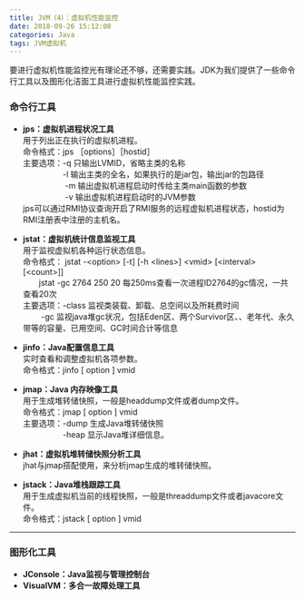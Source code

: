 ```yaml
---
title: JVM（4）：虚拟机性能监控
date: 2018-09-26 15:12:08
categories: Java
tags: JVM虚拟机
---
```


要进行虚拟机性能监控光有理论还不够，还需要实践。JDK为我们提供了一些命令行工具以及图形化洁面工具进行虚拟机性能监控实践。
<!--more-->
### 命令行工具
- **jps：虚拟机进程状况工具**  
用于列出正在执行的虚拟机进程。  
命令格式：jps ［options］［hostid］  
主要选项：-q   只输出LVMID，省略主类的名称  
    　　　　　-l 输出主类的全名，如果执行的是jar包，输出jar的包路径  
  　　　　　 -m   输出虚拟机进程启动时传给主类main函数的参数  
  　　　　　 -v     输出虚拟机进程启动时的JVM参数  
jps可以通过RMI协议查询开启了RMI服务的远程虚拟机进程状态，hostid为RMI注册表中注册的主机名。


- **jstat：虚拟机统计信息监视工具**  
用于监视虚拟机各种运行状态信息。  
命令格式： jstat -<option\> [-t] [-h <lines\>] <vmid\> [<interval\> [<count\>]]  
     　　jstat -gc   2764   250  20     每250ms查看一次进程ID2764的gc情况，一共查看20次  
主要选项：-class       监视类装载、卸载、总空间以及所耗费时间  
    　　  -gc           监视java堆gc状况，包括Eden区、两个Survivor区、、老年代、永久带等的容量、已用空间、GC时间合计等信息 


- **jinfo：Java配置信息工具**  
实时查看和调整虚拟机各项参数。  
命令格式：jinfo [ option ] vmid


- **jmap：Java 内存映像工具**  
用于生成堆转储快照，一般是headdump文件或者dump文件。  
命令格式：jmap [ option ] vmid  
主要选项：-dump 生成Java堆转储快照  
　　　　　-heap 显示Java堆详细信息。


- **jhat：虚拟机堆转储快照分析工具**  
jhat与jmap搭配使用，来分析jmap生成的堆转储快照。

- **jstack：Java堆栈跟踪工具**   
用于生成虚拟机当前的线程快照，一般是threaddump文件或者javacore文件。  
命令格式：jstack [ option ] vmid
---
### 图形化工具
- **JConsole：Java监视与管理控制台**
- **VisualVM：多合一故障处理工具**
